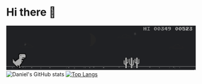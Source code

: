 # Hi there 👋

<!--
**meskal1/meskal1** is a ✨ _special_ ✨ repository because its `README.md` (this file) appears on your GitHub profile.

Here are some ideas to get you started:

- 🔭 I’m currently working on ...
- 🌱 I’m currently learning ...
- 👯 I’m looking to collaborate on ...
- 🤔 I’m looking for help with ...
- 💬 Ask me about ...
- 📫 How to reach me: ...
- 😄 Pronouns: ...
- ⚡ Fun fact: ...
-->
![](https://raw.githubusercontent.com/meskal1/codewars/main/dino.gif)
![Daniel's GitHub stats](https://github-readme-stats.vercel.app/api?username=meskal1&show_icons=true&card_width=450&hide_title=true&hide=contribs&theme=dracula&line_height=24&hide_border=true)
[![Top Langs](https://github-readme-stats.vercel.app/api/top-langs/?username=meskal1&layout=compact&card_width=343&hide_title=true&theme=dracula&hide_border=true)](https://github.com/meskal1/github-readme-stats)
